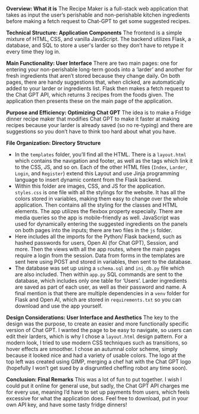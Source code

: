 **Overview: What it is**
The Recipe Maker is a full-stack web application that takes as input the user’s perishable and non-perishable kitchen ingredients before making a fetch request to Chat-GPT to get some suggested recipes.

**Technical Structure: Application Components**
The frontend is a simple mixture of HTML, CSS, and vanilla JavaScript. The backend utilizes Flask, a database, and SQL to store a user's larder so they don’t have to retype it every time they log in.

**Main Functionality: User Interface**
There are two main pages: one for entering your non-perishable long-term goods into a ‘larder’ and another for fresh ingredients that aren’t stored because they change daily. On both pages, there are handy suggestions that, when clicked, are automatically added to your larder or ingredients list. Flask then makes a fetch request to the Chat GPT API, which returns 3 recipes from the foods given. The application then presents these on the main page of the application.

**Purpose and Efficiency: Optimizing Chat GPT**
The idea is to make a Fridge dinner recipe maker that modifies Chat GPT to make it faster at making recipes because your larder is already saved (so no re-typing) and there are suggestions so you don’t have to think too hard about what you have.

**File Organization: Directory Structure**

- In the `templates` folder, you’ll find all the HTML. There is a `layout.html` which contains the navigation and footer, as well as the tags which link it to the CSS, JS, and so on. Each of the other HTML files (`Index`, `Larder`, `Login`, and `Register`) extend this Layout and use Jinja programming language to insert dynamic content from the Flask backend.
- Within this folder are images, CSS, and JS for the application. `styles.css` is one file with all the stylings for the website. It has all the colors stored in variables, making them easy to change over the whole application. Then contains all the styling for the classes and HTML elements. The app utilizes the flexbox property especially. There are media queries so the app is mobile-friendly as well. JavaScript was used for dynamically entering the suggested ingredients on the panels on both pages into the inputs; there are two files in the `js` folder.
- Here includes all the imports for the Python/ Flask backend, such as hashed passwords for users, Open AI (for Chat GPT), Session, and more. Then the views with all the app routes, where the main pages require a login from the session. Data from forms in the templates are sent here using POST and stored in variables, then sent to the database.
- The database was set up using a `schema.sql` and `ini_db.py` file which are also included. Then within `app.py` SQL commands are sent to the database, which includes only one table for ‘Users’. Larder ingredients are saved as part of each user, as well as their password and name. A final mention is that there are multiple dependencies in a `venv` folder for Flask and Open AI, which are stored in `requirements.txt` so you can download and use the app yourself.

**Design Considerations: User Interface and Aesthetics**
The key to the design was the purpose, to create an easier and more functionally specific version of Chat GPT. I wanted the page to be easy to navigate, so users can edit their larders, which is why I chose a `layout.html` design pattern. For a modern look, I tried to use modern CSS techniques such as transitions, so hover effects are smoother. I chose an autumnal color scheme, simply because it looked nice and had a variety of usable colors. The logo at the top left was created using GIMP, merging a chef hat with the Chat GPT logo (hopefully I won’t get sued by a disgruntled cheffing robot any time soon).

**Conclusion: Final Remarks**
This was a lot of fun to put together. I wish I could put it online for general use, but sadly, the Chat GPT API charges me for every use, meaning I’d have to set up payments from users, which feels excessive for what the application does. Feel free to download, put in your own API key, and have some tasty fridge dinners!
